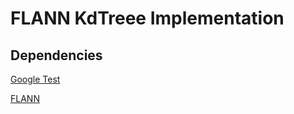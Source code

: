 # FLANN KdTreee Implementation

## Dependencies

[Google Test](https://github.com/google/googletest)

[FLANN](https://github.com/flann-lib/flann)
